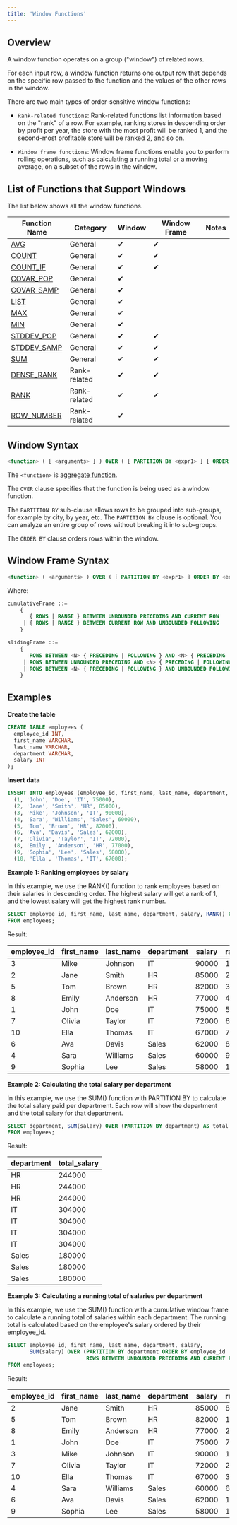 ```yaml
---
title: 'Window Functions'
---
```


## Overview 

A window function operates on a group ("window") of related rows.

For each input row, a window function returns one output row that depends on the specific row passed to the function and the values of the other rows in the window.

There are two main types of order-sensitive window functions:

* `Rank-related functions`: Rank-related functions list information based on the "rank" of a row. For example, ranking stores in descending order by profit per year, the store with the most profit will be ranked 1, and the second-most profitable store will be ranked 2, and so on.

* `Window frame functions`: Window frame functions enable you to perform rolling operations, such as calculating a running total or a moving average, on a subset of the rows in the window.

## List of Functions that Support Windows

The list below shows all the window functions.

| Function Name                                                     | Category     | Window | Window Frame | Notes |
|-------------------------------------------------------------------|--------------|--------|--------------|-------|
| [AVG](../10-aggregate-functions/aggregate-avg.md)                 | General      | ✔      | ✔            |       |
| [COUNT](../10-aggregate-functions/aggregate-count.md)             | General      | ✔      | ✔            |       |
| [COUNT_IF](../10-aggregate-functions/aggregate-count-if.md)       | General      | ✔      | ✔            |       |
| [COVAR_POP](../10-aggregate-functions/aggregate-covar-pop.md)     | General      | ✔      |              |       |
| [COVAR_SAMP](../10-aggregate-functions/aggregate-covar-samp.md)   | General      | ✔      |              |       |
| [LIST](../10-aggregate-functions/aggregate-list.md)               | General      | ✔      |              |       |
| [MAX](../10-aggregate-functions/aggregate-max.md)                 | General      | ✔      |              |       |
| [MIN](../10-aggregate-functions/aggregate-min.md)                 | General      | ✔      |              |       |
| [STDDEV_POP](../10-aggregate-functions/aggregate-stddev-pop.md)   | General      | ✔      | ✔            |       |
| [STDDEV_SAMP](../10-aggregate-functions/aggregate-stddev-samp.md) | General      | ✔      | ✔            |       |
| [SUM](../10-aggregate-functions/aggregate-sum.md)                 | General      | ✔      | ✔            |       |
| [DENSE_RANK](01-window-function-dense-rank.md)                    | Rank-related | ✔      | ✔            |       |
| [RANK](01-window-function-rank.md)                                | Rank-related | ✔      | ✔            |       |
| [ROW_NUMBER](01-window-function-row-number.md)                    | Rank-related | ✔      |              |       |


## Window Syntax

```sql
<function> ( [ <arguments> ] ) OVER ( [ PARTITION BY <expr1> ] [ ORDER BY <expr2> ] )
```
The `<function>` is [aggregate function](../10-aggregate-functions/index.md).

The `OVER` clause specifies that the function is being used as a window function.

The `PARTITION BY` sub-clause allows rows to be grouped into sub-groups, for example by city, by year, etc. The `PARTITION BY` clause is optional. You can analyze an entire group of rows without breaking it into sub-groups.

The `ORDER BY` clause orders rows within the window. 


## Window Frame Syntax

```sql
<function> ( <arguments> ) OVER ( [ PARTITION BY <expr1> ] ORDER BY <expr2> [ cumulativeFrame | slidingFrame ] )
```

Where:
```sql
cumulativeFrame ::=
    {
       { ROWS | RANGE } BETWEEN UNBOUNDED PRECEDING AND CURRENT ROW
     | { ROWS | RANGE } BETWEEN CURRENT ROW AND UNBOUNDED FOLLOWING
    }
```

```sql
slidingFrame ::=
    {
       ROWS BETWEEN <N> { PRECEDING | FOLLOWING } AND <N> { PRECEDING | FOLLOWING }
     | ROWS BETWEEN UNBOUNDED PRECEDING AND <N> { PRECEDING | FOLLOWING }
     | ROWS BETWEEN <N> { PRECEDING | FOLLOWING } AND UNBOUNDED FOLLOWING
    }
```


## Examples

**Create the table**
```sql
CREATE TABLE employees (
  employee_id INT,
  first_name VARCHAR,
  last_name VARCHAR,
  department VARCHAR,
  salary INT
);
```

**Insert data**
```sql
INSERT INTO employees (employee_id, first_name, last_name, department, salary) VALUES
  (1, 'John', 'Doe', 'IT', 75000),
  (2, 'Jane', 'Smith', 'HR', 85000),
  (3, 'Mike', 'Johnson', 'IT', 90000),
  (4, 'Sara', 'Williams', 'Sales', 60000),
  (5, 'Tom', 'Brown', 'HR', 82000),
  (6, 'Ava', 'Davis', 'Sales', 62000),
  (7, 'Olivia', 'Taylor', 'IT', 72000),
  (8, 'Emily', 'Anderson', 'HR', 77000),
  (9, 'Sophia', 'Lee', 'Sales', 58000),
  (10, 'Ella', 'Thomas', 'IT', 67000);
```

**Example 1: Ranking employees by salary**

In this example, we use the RANK() function to rank employees based on their salaries in descending order. The highest salary will get a rank of 1, and the lowest salary will get the highest rank number.
```sql
SELECT employee_id, first_name, last_name, department, salary, RANK() OVER (ORDER BY salary DESC) AS rank
FROM employees;
```

Result:

| employee_id | first_name | last_name | department | salary | rank |
|-------------|------------|-----------|------------|--------|------|
| 3           | Mike       | Johnson   | IT         | 90000  | 1    |
| 2           | Jane       | Smith     | HR         | 85000  | 2    |
| 5           | Tom        | Brown     | HR         | 82000  | 3    |
| 8           | Emily      | Anderson  | HR         | 77000  | 4    |
| 1           | John       | Doe       | IT         | 75000  | 5    |
| 7           | Olivia     | Taylor    | IT         | 72000  | 6    |
| 10          | Ella       | Thomas    | IT         | 67000  | 7    |
| 6           | Ava        | Davis     | Sales      | 62000  | 8    |
| 4           | Sara       | Williams  | Sales      | 60000  | 9    |
| 9           | Sophia     | Lee       | Sales      | 58000  | 10   |



**Example 2: Calculating the total salary per department**

In this example, we use the SUM() function with PARTITION BY to calculate the total salary paid per department. Each row will show the department and the total salary for that department.
```sql
SELECT department, SUM(salary) OVER (PARTITION BY department) AS total_salary
FROM employees;
```

Result:

| department | total_salary |
|------------|--------------|
| HR         | 244000       |
| HR         | 244000       |
| HR         | 244000       |
| IT         | 304000       |
| IT         | 304000       |
| IT         | 304000       |
| IT         | 304000       |
| Sales      | 180000       |
| Sales      | 180000       |
| Sales      | 180000       |


**Example 3: Calculating a running total of salaries per department**

In this example, we use the SUM() function with a cumulative window frame to calculate a running total of salaries within each department. The running total is calculated based on the employee's salary ordered by their employee_id.
```sql
SELECT employee_id, first_name, last_name, department, salary, 
       SUM(salary) OVER (PARTITION BY department ORDER BY employee_id
                         ROWS BETWEEN UNBOUNDED PRECEDING AND CURRENT ROW) AS running_total
FROM employees;
```

Result:

| employee_id | first_name | last_name | department | salary | running_total |
|-------------|------------|-----------|------------|--------|---------------|
| 2           | Jane       | Smith     | HR         | 85000  | 85000         |
| 5           | Tom        | Brown     | HR         | 82000  | 167000        |
| 8           | Emily      | Anderson  | HR         | 77000  | 244000        |
| 1           | John       | Doe       | IT         | 75000  | 75000         |
| 3           | Mike       | Johnson   | IT         | 90000  | 165000        |
| 7           | Olivia     | Taylor    | IT         | 72000  | 237000        |
| 10          | Ella       | Thomas    | IT         | 67000  | 304000        |
| 4           | Sara       | Williams  | Sales      | 60000  | 60000         |
| 6           | Ava        | Davis     | Sales      | 62000  | 122000        |
| 9           | Sophia     | Lee       | Sales      | 58000  | 180000        |
